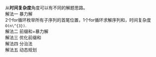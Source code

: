 从**时间复杂度**角度可以有不同的解题思路。  
解法一 暴力解  
2个for循环枚举所有子序列的首尾位置，1个for循环求解序列和，时间复杂度```O(n\^{3})```.  
解法二 前缀和+暴力解  
解法三 优化前缀和  
解法四 分治法  
解法五 动态规划
